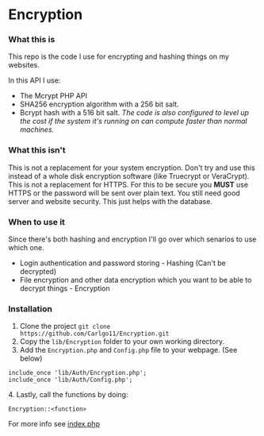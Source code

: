 # Encryption


### What this is
This repo is the code I use for encrypting and hashing things on my websites.

In this API I use:
* The Mcrypt PHP API
* SHA256 encryption algorithm with a 256 bit salt.
* Bcrypt hash with a 516 bit salt.
<i>The code is also configured to level up the cost if the system it's running on can compute faster than normal machines.</i>

### What this isn't

This is not a replacement for your system encryption. Don't try and use this instead of a whole disk encryption software (like Truecrypt or VeraCrypt).
This is not a replacement for HTTPS. For this to be secure you <b>MUST</b> use HTTPS or the password will be sent over plain text.
You still need good server and website security. This just helps with the database.

### When to use it

Since there's both hashing and encryption I'll go over which senarios to use which one.

* Login authentication and password storing - Hashing (Can't be decrypted)
* File encryption and other data encryption which you want to be able to decrypt things - Encryption

### Installation

1. Clone the project `git clone https://github.com/Carlgo11/Encryption.git`
2. Copy the `lib/Encryption` folder to your own working directory.
3. Add the `Encryption.php` and `Config.php` file to your webpage. (See below)
```
include_once 'lib/Auth/Encryption.php';
include_once 'lib/Auth/Config.php';
```
4\. Lastly, call the functions by doing:
```
Encryption::<function>
```
For more info see [index.php](index.php)
